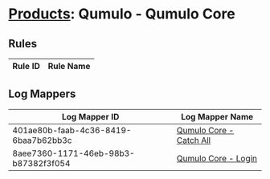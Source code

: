 # [Products](README.md): Qumulo - Qumulo Core

## Rules

|Rule ID|Rule Name|
|----|----|


## Log Mappers

|Log Mapper ID|Log Mapper Name|
|----|----|
|401ae80b-faab-4c36-8419-6baa7b62bb3c|[Qumulo Core - Catch All](../mappings/401ae80b-faab-4c36-8419-6baa7b62bb3c.md)|
|8aee7360-1171-46eb-98b3-b87382f3f054|[Qumulo Core - Login](../mappings/8aee7360-1171-46eb-98b3-b87382f3f054.md)|


